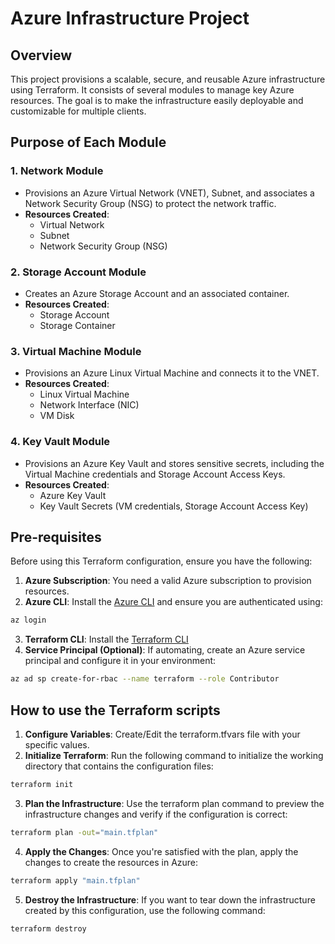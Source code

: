 # Azure Infrastructure Project

## Overview

This project provisions a scalable, secure, and reusable Azure infrastructure using Terraform. It consists of several modules to manage key Azure resources. The goal is to make the infrastructure easily deployable and customizable for multiple clients.

## Purpose of Each Module

### 1. **Network Module**
- Provisions an Azure Virtual Network (VNET), Subnet, and associates a Network Security Group (NSG) to protect the network traffic.
- **Resources Created**: 
  - Virtual Network
  - Subnet
  - Network Security Group (NSG)

### 2. **Storage Account Module**
- Creates an Azure Storage Account and an associated container.
- **Resources Created**: 
  - Storage Account
  - Storage Container

### 3. **Virtual Machine Module**
- Provisions an Azure Linux Virtual Machine and connects it to the VNET.
- **Resources Created**:
  - Linux Virtual Machine
  - Network Interface (NIC)
  - VM Disk

### 4. **Key Vault Module**
- Provisions an Azure Key Vault and stores sensitive secrets, including the Virtual Machine credentials and Storage Account Access Keys.
- **Resources Created**:
  - Azure Key Vault
  - Key Vault Secrets (VM credentials, Storage Account Access Key)

## Pre-requisites

Before using this Terraform configuration, ensure you have the following:

1. **Azure Subscription**: You need a valid Azure subscription to provision resources.
2. **Azure CLI**: Install the [Azure CLI](https://docs.microsoft.com/en-us/cli/azure/install-azure-cli) and ensure you are authenticated using:
```bash
az login
```
3. **Terraform CLI**: Install the [Terraform CLI]()
4. **Service Principal (Optional)**: If automating, create an Azure service principal and configure it in your environment:
```bash
az ad sp create-for-rbac --name terraform --role Contributor
```

## How to use the Terraform scripts
1. **Configure Variables**: Create/Edit the terraform.tfvars file with your specific values.
2. **Initialize Terraform**: Run the following command to initialize the working directory that contains the configuration files:
```bash
terraform init
```
3. **Plan the Infrastructure**: Use the terraform plan command to preview the infrastructure changes and verify if the configuration is correct:
```bash
terraform plan -out="main.tfplan" 
```
4. **Apply the Changes**: Once you're satisfied with the plan, apply the changes to create the resources in Azure:
```bash
terraform apply "main.tfplan" 
```
5. **Destroy the Infrastructure**: If you want to tear down the infrastructure created by this configuration, use the following command:
```bash
terraform destroy
```
